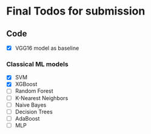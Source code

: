 # Final Todos for submission

## Code

- [x] VGG16 model as baseline

### Classical ML models

- [x] SVM
- [x] XGBoost
- [ ] Random Forest
- [ ] K-Nearest Neighbors
- [ ] Naive Bayes
- [ ] Decision Trees
- [ ] AdaBoost
- [ ] MLP
